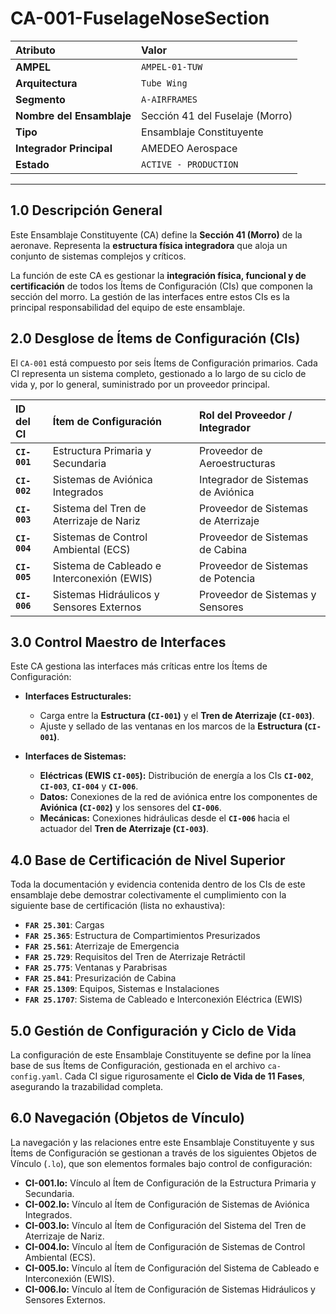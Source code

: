 # CA-001-FuselageNoseSection

| Atributo | Valor |
| :--- | :--- |
| **AMPEL** | `AMPEL-01-TUW` |
| **Arquitectura** | `Tube Wing` |
| **Segmento** | `A-AIRFRAMES` |
| **Nombre del Ensamblaje** | Sección 41 del Fuselaje (Morro) |
| **Tipo** | Ensamblaje Constituyente |
| **Integrador Principal** | AMEDEO Aerospace |
| **Estado** | `ACTIVE - PRODUCTION` |

---

## 1.0 Descripción General

Este Ensamblaje Constituyente (CA) define la **Sección 41 (Morro)** de la aeronave. Representa la **estructura física integradora** que aloja un conjunto de sistemas complejos y críticos.

La función de este CA es gestionar la **integración física, funcional y de certificación** de todos los Ítems de Configuración (CIs) que componen la sección del morro. La gestión de las interfaces entre estos CIs es la principal responsabilidad del equipo de este ensamblaje.

## 2.0 Desglose de Ítems de Configuración (CIs)

El `CA-001` está compuesto por seis Ítems de Configuración primarios. Cada CI representa un sistema completo, gestionado a lo largo de su ciclo de vida y, por lo general, suministrado por un proveedor principal.

| ID del CI | Ítem de Configuración | Rol del Proveedor / Integrador |
| :--- | :--- | :--- |
| **`CI-001`** | Estructura Primaria y Secundaria | Proveedor de Aeroestructuras |
| **`CI-002`** | Sistemas de Aviónica Integrados | Integrador de Sistemas de Aviónica |
| **`CI-003`** | Sistema del Tren de Aterrizaje de Nariz | Proveedor de Sistemas de Aterrizaje |
| **`CI-004`** | Sistemas de Control Ambiental (ECS) | Proveedor de Sistemas de Cabina |
| **`CI-005`** | Sistema de Cableado e Interconexión (EWIS)| Proveedor de Sistemas de Potencia |
| **`CI-006`** | Sistemas Hidráulicos y Sensores Externos| Proveedor de Sistemas y Sensores |

## 3.0 Control Maestro de Interfaces

Este CA gestiona las interfaces más críticas entre los Ítems de Configuración:

*   **Interfaces Estructurales:**
    *   Carga entre la **Estructura (`CI-001`)** y el **Tren de Aterrizaje (`CI-003`)**.
    *   Ajuste y sellado de las ventanas en los marcos de la **Estructura (`CI-001`)**.

*   **Interfaces de Sistemas:**
    *   **Eléctricas (EWIS `CI-005`):** Distribución de energía a los CIs **`CI-002`**, **`CI-003`**, **`CI-004`** y **`CI-006`**.
    *   **Datos:** Conexiones de la red de aviónica entre los componentes de **Aviónica (`CI-002`)** y los sensores del **`CI-006`**.
    *   **Mecánicas:** Conexiones hidráulicas desde el **`CI-006`** hacia el actuador del **Tren de Aterrizaje (`CI-003`)**.

## 4.0 Base de Certificación de Nivel Superior

Toda la documentación y evidencia contenida dentro de los CIs de este ensamblaje debe demostrar colectivamente el cumplimiento con la siguiente base de certificación (lista no exhaustiva):

*   **`FAR 25.301`**: Cargas
*   **`FAR 25.365`**: Estructura de Compartimientos Presurizados
*   **`FAR 25.561`**: Aterrizaje de Emergencia
*   **`FAR 25.729`**: Requisitos del Tren de Aterrizaje Retráctil
*   **`FAR 25.775`**: Ventanas y Parabrisas
*   **`FAR 25.841`**: Presurización de Cabina
*   **`FAR 25.1309`**: Equipos, Sistemas e Instalaciones
*   **`FAR 25.1707`**: Sistema de Cableado e Interconexión Eléctrica (EWIS)

## 5.0 Gestión de Configuración y Ciclo de Vida

La configuración de este Ensamblaje Constituyente se define por la línea base de sus Ítems de Configuración, gestionada en el archivo `ca-config.yaml`. Cada CI sigue rigurosamente el **Ciclo de Vida de 11 Fases**, asegurando la trazabilidad completa.

## 6.0 Navegación (Objetos de Vínculo)

La navegación y las relaciones entre este Ensamblaje Constituyente y sus Ítems de Configuración se gestionan a través de los siguientes Objetos de Vínculo (`.lo`), que son elementos formales bajo control de configuración:

*   **CI-001.lo:** Vínculo al Ítem de Configuración de la Estructura Primaria y Secundaria.
*   **CI-002.lo:** Vínculo al Ítem de Configuración de Sistemas de Aviónica Integrados.
*   **CI-003.lo:** Vínculo al Ítem de Configuración del Sistema del Tren de Aterrizaje de Nariz.
*   **CI-004.lo:** Vínculo al Ítem de Configuración de Sistemas de Control Ambiental (ECS).
*   **CI-005.lo:** Vínculo al Ítem de Configuración del Sistema de Cableado e Interconexión (EWIS).
*   **CI-006.lo:** Vínculo al Ítem de Configuración de Sistemas Hidráulicos y Sensores Externos.
